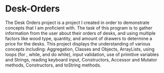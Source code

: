 # Desk-Orders
The Desk Orders project is a project I created in order to demonstrate concepts that I am proficient with. 
The task of this program is to gather information from the user about their orders of desks, and using multiple
factors like wood type, quantity, and amount of drawers to determine a price for the desks. 
This project displays the understanding of various concepts including: Aggregation, Classes and Objects, ArrayLists, 
using loops (for , while, and do while), input validation, use of primitive variables and Strings, reading keyboard input, 
Constructors, Accessor and Mutator methods, Constructors, and toString methods. 
